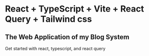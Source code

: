 # React + TypeScript + Vite + React Query + Tailwind css
## The Web Application of my Blog System
Get started with react, typescript, and react query


